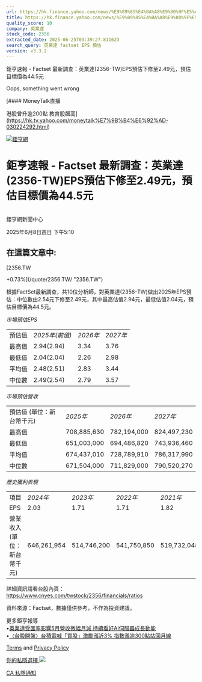 ```yaml
---
url: https://hk.finance.yahoo.com/news/%E9%89%85%E4%BA%A8%E9%80%9F%E5%A0%B1-factset-%E6%9C%80%E6%96%B0%E8%AA%BF%E6%9F%A5-%E8%8B%B1%E6%A5%AD%E9%81%94-2356-001053719.html
title: https://hk.finance.yahoo.com/news/%E9%89%85%E4%BA%A8%E9%80%9F%E5%A0%B1-factset-%E6%9C%80%E6%96%B0%E8
quality_score: 10
company: 英業達
stock_code: 2356
extracted_date: 2025-06-25T03:39:27.811623
search_query: 英業達 factset EPS 預估
version: v3.3.2
---
```


鉅亨速報 - Factset 最新調查：英業達(2356-TW)EPS預估下修至2.49元，預估目標價為44.5元 


Oops, something went wrong

 

[#### MoneyTalk直播

港股曾升逾200點 教育股飆高](https://hk.tv.yahoo.com/moneytalk%E7%9B%B4%E6%92%AD-030224292.html)

[![鉅亨網](https://s.yimg.com/ny/api/res/1.2/UM5hrThmhlnSiBO4o4qlLg--/YXBwaWQ9aGlnaGxhbmRlcjt3PTE0NjtoPTQ4O2NmPXdlYnA-/https://s.yimg.com/os/creatr-uploaded-images/2020-01/147c7630-36ab-11ea-ae7c-5ee7a0016555)](http://www.cnyes.com/ "鉅亨網")

# 鉅亨速報 - Factset 最新調查：英業達(2356-TW)EPS預估下修至2.49元，預估目標價為44.5元

![](data:image/gif;base64,R0lGODlhAQABAIAAAAAAAP///ywAAAAAAQABAAACAUwAOw==)

鉅亨網新聞中心

2025年6月8日週日 下午5:10

## 在這篇文章中:

[2356.TW

+0.73%](/quote/2356.TW/ "2356.TW")

根據FactSet最新調查，共10位分析師，對英業達(2356-TW)做出2025年EPS預估：中位數由2.54元下修至2.49元，其中最高估值2.94元，最低估值2.04元，預估目標價為44.5元。

*市場預估EPS*

|  |  |  |  |
| --- | --- | --- | --- |
| 預估值 | *2025年(前值)* | *2026年* | *2027年* |
| 最高值 | 2.94(2.94) | 3.34 | 3.76 |
| 最低值 | 2.04(2.04) | 2.26 | 2.98 |
| 平均值 | 2.48(2.51) | 2.83 | 3.44 |
| 中位數 | 2.49(2.54) | 2.79 | 3.57 |

*市場預估營收*

|  |  |  |  |
| --- | --- | --- | --- |
| 預估值 (單位：新台幣千元) | *2025年* | *2026年* | *2027年* |
| 最高值 | 708,885,630 | 782,194,000 | 824,497,230 |
| 最低值 | 651,003,000 | 694,486,820 | 743,936,460 |
| 平均值 | 674,437,010 | 728,789,910 | 786,317,990 |
| 中位數 | 671,504,000 | 711,829,000 | 790,520,270 |

*歷史獲利表現*

|  |  |  |  |  |
| --- | --- | --- | --- | --- |
| 項目 | *2024年* | *2023年* | *2022年* | *2021年* |
| EPS | 2.03 | 1.71 | 1.71 | 1.82 |
| 營業收入 (單位：新台幣千元) | 646,261,954 | 514,746,200 | 541,750,850 | 519,732,048 |

詳細資訊請看台股內頁：  
<https://www.cnyes.com/twstock/2356/financials/ratios>

資料來源：Factset，數據僅供參考，不作為投資建議。

更多鉅亨報導  
•[英業達受匯率影響5月營收微幅月減 持續看好AI伺服器成長動能](https://news.cnyes.com/news/id/6010365?utm_source=yahoo&utm_medium=RSS&utm_campaign=relate)  
•[〈台股開盤〉台積電喊「買股」激勵漲近3% 指數漲逾300點站回月線](https://news.cnyes.com/news/id/6006095?utm_source=yahoo&utm_medium=RSS&utm_campaign=relate)

[Terms](https://guce.yahoo.com/terms?locale=zh-Hant-HK)  and [Privacy Policy](https://guce.yahoo.com/privacy-policy?locale=zh-Hant-HK)

[你的私隱選擇 ![](https://s.yimg.com/dv/static/siteApp/img/privacy-choice-control.png)](https://guce.yahoo.com/state-controls?locale=zh-Hant-HK&state=CA)

[CA 私隱通知](https://guce.yahoo.com/ca-notice?locale=zh-Hant-HK)